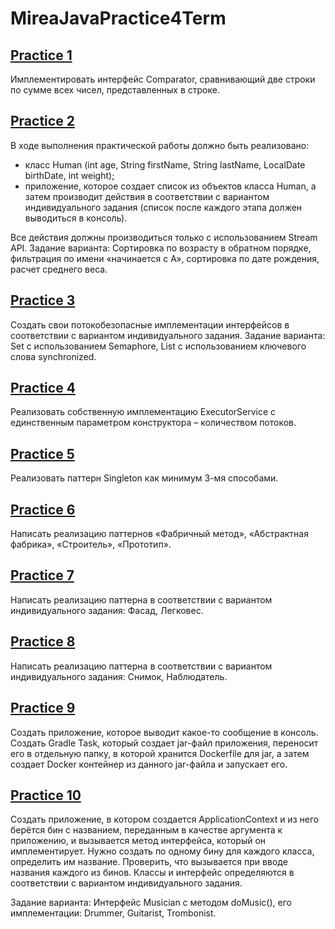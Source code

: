 # MireaJavaPractice4Term

## [Practice 1](https://github.com/Soneech/MireaJavaPractice4Term/tree/master/Practices1-8/src/main/java/org/soneech/practice1)
Имплементировать интерфейс Comparator, сравнивающий две строки по сумме всех чисел, представленных в строке.

## [Practice 2](https://github.com/Soneech/MireaJavaPractice4Term/tree/master/Practices1-8/src/main/java/org/soneech/practice2)
В ходе выполнения практической работы должно быть реализовано:
- класс Human (int age, String firstName, String lastName, LocalDate birthDate, int weight);
- приложение, которое создает список из объектов класса Human, а затем производит действия в соответствии с вариантом индивидуального задания (список после каждого этапа должен выводиться в консоль).

Все действия должны производиться только с использованием Stream API.
Задание варианта: Сортировка по возрасту в обратном порядке, фильтрация по имени «начинается с А», сортировка по дате рождения, расчет среднего веса.

## [Practice 3](https://github.com/Soneech/MireaJavaPractice4Term/tree/master/Practices1-8/src/main/java/org/soneech/practice3)
Создать свои потокобезопасные имплементации интерфейсов в соответствии с вариантом индивидуального задания.
Задание варианта: Set с использованием Semaphore, List с использованием ключевого слова synchronized.

## [Practice 4](https://github.com/Soneech/MireaJavaPractice4Term/tree/master/Practices1-8/src/main/java/org/soneech/practice4)
Реализовать собственную имплементацию ExecutorService с единственным параметром конструктора – количеством потоков.

## [Practice 5](https://github.com/Soneech/MireaJavaPractice4Term/tree/master/Practices1-8/src/main/java/org/soneech/practice5)
Реализовать паттерн Singleton как минимум 3-мя способами.

## [Practice 6](https://github.com/Soneech/MireaJavaPractice4Term/tree/master/Practices1-8/src/main/java/org/soneech/practice6)
Написать реализацию паттернов «Фабричный метод», «Абстрактная фабрика», «Строитель», «Прототип».

## [Practice 7](https://github.com/Soneech/MireaJavaPractice4Term/tree/master/Practices1-8/src/main/java/org/soneech/practice7)
Написать реализацию паттерна в соответствии с вариантом индивидуального задания:  Фасад, Легковес.

## [Practice 8](https://github.com/Soneech/MireaJavaPractice4Term/tree/master/Practices1-8/src/main/java/org/soneech/practice8)
Написать реализацию паттерна в соответствии с вариантом индивидуального задания: Снимок, Наблюдатель.

## [Practice 9](https://github.com/Soneech/MireaJavaPractice4Term/tree/master/Practice9)
Создать приложение, которое выводит какое-то сообщение в консоль. Создать Gradle Task, который создает jar-файл приложения, переносит его в отдельную папку, в которой хранится Dockerfile для jar, а затем создает Docker контейнер из данного jar-файла и запускает его.

## [Practice 10](https://github.com/Soneech/MireaJavaPractice4Term/tree/master/Practice10)
Создать приложение, в котором создается ApplicationContext и из него берётся бин с названием, переданным в качестве аргумента к приложению, и вызывается метод интерфейса, который он имплементирует. Нужно создать по одному бину для каждого класса, определить им название. Проверить, что вызывается при вводе названия каждого из бинов. Классы и интерфейс определяются в соответствии с вариантом индивидуального задания. 

Задание варианта: Интерфейс Musician с методом doMusic(), его имплементации: Drummer, Guitarist, Trombonist.
